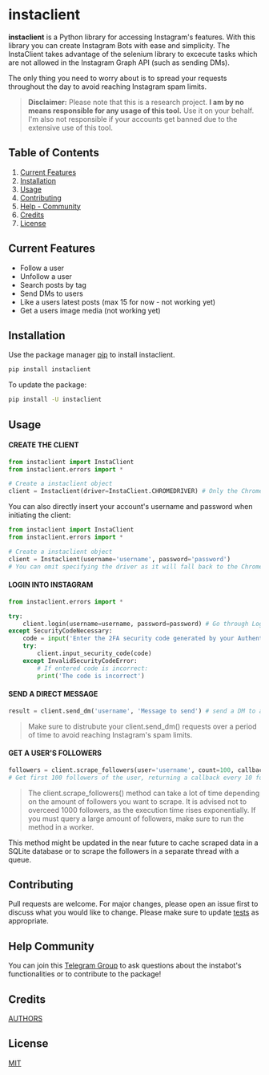 # instaclient

**instaclient** is a Python library for accessing Instagram's features.
With this library you can create Instagram Bots with ease and simplicity. The InstaClient takes advantage of the selenium library to excecute tasks which are not allowed in the Instagram Graph API (such as sending DMs).

The only thing you need to worry about is to spread your requests throughout the day to avoid reaching Instagram spam limits.
> **Disclaimer:** Please note that this is a research project. **I am by no means responsible for any usage of this tool.** Use it on your behalf. I'm also not responsible if your accounts get banned due to the extensive use of this tool.

## Table of Contents

1. [Current Features](#current-features)
2. [Installation](#installation)
3. [Usage](#usage)
4. [Contributing](#contributing)
5. [Help - Community](#help-community)
6. [Credits](#credits)
7. [License](#license)

## Current Features
- Follow a user
- Unfollow a user
- Search posts by tag
- Send DMs to users
- Like a users latest posts (max 15 for now - not working yet)
- Get a users image media (not working yet)

## Installation

Use the package manager [pip](https://pip.pypa.io/en/stable/) to install instaclient.

```bash
pip install instaclient
```
To update the package:
```bash
pip install -U instaclient
```

## Usage
#### CREATE THE CLIENT
```python
from instaclient import InstaClient
from instaclient.errors import *

# Create a instaclient object
client = Instaclient(driver=InstaClient.CHROMEDRIVER) # Only the ChromeDriver is available at the moment
```
You can also directly insert your account's username and password when initiating the client:
```python
from instaclient import InstaClient
from instaclient.errors import *

# Create a instaclient object
client = Instaclient(username='username', password='password') 
# You can omit specifying the driver as it will fall back to the ChromeDriver
```
#### LOGIN INTO INSTAGRAM
```python
from instaclient.errors import *

try:
    client.login(username=username, password=password) # Go through Login Procedure
except SecurityCodeNecessary:
    code = input('Enter the 2FA security code generated by your Authenticator App or sent to you by SMS')
    try:
        client.input_security_code(code)
    except InvalidSecurityCodeError:
        # If entered code is incorrect:
        print('The code is incorrect')
```
#### SEND A DIRECT MESSAGE
```python
result = client.send_dm('username', 'Message to send') # send a DM to a user
```
> Make sure to distrubute your client.send_dm() requests over a period of time to avoid reaching Instagram's spam limits.
#### GET A USER'S FOLLOWERS
```python
followers = client.scrape_followers(user='username', count=100, callback_frequency=10)
# Get first 100 followers of the user, returning a callback every 10 followers (default callback is a terminal print statement)
```
> The client.scrape_followers() method can take a lot of time depending on the amount of followers you want to scrape. It is advised not to overceed 1000 followers, as the execution time rises exponentially. If you must query a large amount of followers, make sure to run the method in a worker.

This method might be updated in the near future to cache scraped data in a SQLite database or to scrape the followers in a separate thread with a queue.

## Contributing
Pull requests are welcome. For major changes, please open an issue first to discuss what you would like to change.
Please make sure to update [tests](https://github.com/wickerdevs/instaclient/tree/master/tests) as appropriate.

## Help Community
You can join this [Telegram Group](https://t.me/instaclient) to ask questions about the instabot's functionalities or to contribute to the package!

## Credits
[AUTHORS](https://github.com/wickerdevs/instaclient/blob/master/AUTHORS.rst)

## License
[MIT](https://choosealicense.com/licenses/mit/)


